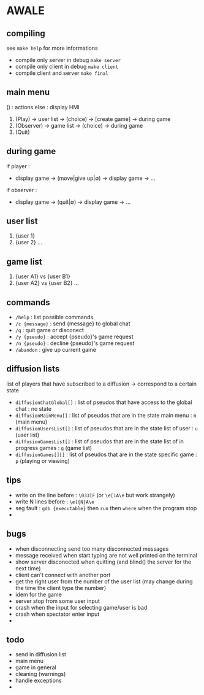 
# AWALE

## compiling

see `make help` for more informations

- compile only server in debug `make server`
- compile only client in debug `make client`
- compile client and server `make final`

## main menu

() : actions
else : display HMI

1. (Play) -> user list -> (choice) -> [create game] -> during game
2. (Observer) -> game list -> (choice) -> during game
0. (Quit)

## during game

if player :
- display game -> (move|give up|∅) -> display game -> ...

if observer :
- display game -> (quit|∅) -> display game -> ...

## user list

1. {user 1}
2. {user 2}
...

## game list

1. {user A1} vs {user B1}
2. {user A2} vs {user B2}
...

## commands

- `/help` : list possible commands
- `/c {message}` : send {message} to global chat
- `/q` : quit game or disconect
- `/y {pseudo}` : accept {pseudo}'s game request
- `/n {pseudo}` : decline {pseudo}'s game request
- `/abandon` : give up current game

## diffusion lists

list of players that have subscribed to a diffusion -> correspond to a certain state

- `diffusionChatGlobal[]`	: list of pseudos that have access to the global chat				: no state
- `diffusionMainMenu[]`		: list of pseudos that are in the state main menu					: `m` (main menu)
- `diffusionUsersList[]`	: list of pseudos that are in the state list of user				: `u` (user list)
- `diffusionGamesList[]`	: list of pseudos that are in the state list of in progress games	: `g` (game list)
- `diffusionGames[][]`		: list of pseudos that are in the state specific game				: `p` (playing or viewing)

## tips

- write on the line before : `\033[F` (or `\e[1A\e` but work strangely)
- write N lines before : `\e[{N}A\e`
- seg fault : `gdb {executable}` then `run` then `where` when the program stop
- 

## bugs

- when disconnecting send too many disconnected messages
- message received when start typing are not well printed on the terminal
- show server disconected when quitting (and blind() the server for the next time)
- client can't connect with another port
- get the right user from the number of the user list (may change during the time the client type the number)
- idem for the game
- server stop from some user input
- crash when the input for selecting game/user is bad
- crash when spectator enter input
- 

## todo

- send in diffusion list
- main menu
- game in general
- cleaning (warnings)
- handle exceptions 
- 


